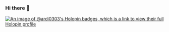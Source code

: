 ### Hi there 👋

<!--
**ardi0303/ardi0303** is a ✨ _special_ ✨ repository because its `README.md` (this file) appears on your GitHub profile.

Here are some ideas to get you started:

- 🔭 I’m currently working on ...
- 🌱 I’m currently learning ...
- 👯 I’m looking to collaborate on ...
- 🤔 I’m looking for help with ...
- 💬 Ask me about ...
- 📫 How to reach me: ...
- 😄 Pronouns: ...
- ⚡ Fun fact: ...
-->

[![An image of @ardi0303's Holopin badges, which is a link to view their full Holopin profile](https://holopin.me/ardi0303)](https://holopin.io/@ardi0303)
